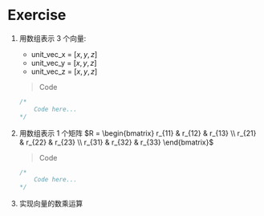 &emsp;
# Exercise

1. 用数组表示 3 个向量: 
   - unit\_vec\_x = $[x, y, z]$
   - unit\_vec\_y = $[x, y, z]$
   - unit\_vec\_z = $[x, y, z]$
    >Code
    ```c++
    /*
        Code here...
    */
    ```

2. 用数组表示 1 个矩阵 $R = \begin{bmatrix}
r_{11} & r_{12} & r_{13} \\
r_{21} & r_{22} & r_{23} \\
r_{31} & r_{32} & r_{33}
\end{bmatrix}$
    >Code
    ```c++
    /*
        Code here...
    */
    ``` 

3. 实现向量的数乘运算
   $$$$